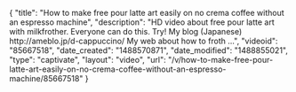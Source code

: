 {
    "title": "How to make free pour latte art easily on no crema coffee without an espresso machine",
    "description": "HD video about free pour latte art with milkfrother. Everyone can do this. Try! My blog (Japanese) http:\/\/ameblo.jp\/d-cappuccino\/ My web about how to froth ...",
    "videoid": "85667518",
    "date_created": "1488570871",
    "date_modified": "1488855021",
    "type": "captivate",
    "layout": "video",
    "url": "\/v\/how-to-make-free-pour-latte-art-easily-on-no-crema-coffee-without-an-espresso-machine\/85667518"
}